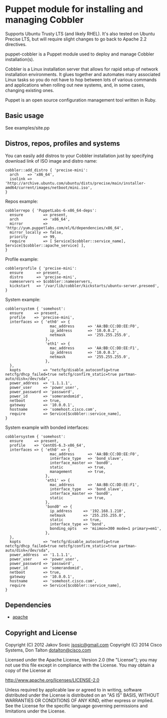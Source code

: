 Puppet module for installing and managing Cobbler
==================================

Supports Ubuntu Trusty LTS (and likely RHEL).
It's also tested on Ubuntu Precise LTS, but will require slight 
changes to go back to Apache 2.2 directives.

puppet-cobbler is a Puppet module used to deploy and manage Cobbler
installation(s).

Cobbler is a Linux installation server that allows for rapid setup of
network installation environments. It glues together and automates many
associated Linux tasks so you do not have to hop between lots of
various commands and applications when rolling out new systems, and, in
some cases, changing existing ones.

Puppet is an open source configuration management tool written in Ruby.


Basic usage
-----------

See examples/site.pp

Distros, repos, profiles and systems
------------------------------------

You can easily add distros to your Cobbler installation just by specifying
download link of ISO image and distro name:

    cobbler::add_distro { 'precise-mini':
      arch    => 'x86_64',
      isolink => 'http://archive.ubuntu.com/ubuntu/dists/precise/main/installer-amd64/current/images/netboot/mini.iso',
    }

Repos example:

    cobblerrepo { 'PuppetLabs-6-x86_64-deps':
      ensure         => present,
      arch           => 'x86_64',
      mirror         => 'http://yum.puppetlabs.com/el/6/dependencies/x86_64',
      mirror_locally => false,
      priority       => 99,
      require        => [ Service[$cobbler::service_name], Service[$cobbler::apache_service] ],
    }

Profile example:

    cobblerprofile { 'precise-mini':
      ensure      => present,
      distro      => 'precise-mini',
      nameservers => $cobbler::nameservers,
      kickstart   => '/var/lib/cobbler/kickstarts/ubuntu-server.preseed',
    }


System example:

    cobblersystem { 'somehost':
      ensure     => present,
      profile    => 'precise-mini',
      interfaces => { 'eth0' => {
                        mac_address      => 'AA:BB:CC:DD:EE:F0',
                        ip_address       => '10.0.0.2',
                        netmask          => '255.255.255.0',
                      },
                      'eth1' => {
                        mac_address      => 'AA:BB:CC:DD:EE:F1',
                        ip_address       => '10.0.0.3',
                        netmask          => '255.255.255.0',
                      },
      },
      kopts          => "netcfg/disable_autoconfig=true netcfg/dhcp_failed=true netcfg/confirm_static=true partman-auto/disk=/dev/sda",
      power_address  => '1.1.1.1',
      power_user     => 'power_user',
      power_password => 'password',
      power_id       => 'somerandomid',
      netboot        => true,
      gateway        => '10.0.0.1',
      hostname       => 'somehost.cisco.com',
      require        => Service[$cobbler::service_name],
    }

System example with bonded interfaces:

    cobblersystem { 'somehost':
      ensure     => present,
      profile    => 'CentOS-6.3-x86_64',
      interfaces => { 'eth0' => {
                        mac_address      => 'AA:BB:CC:DD:EE:F0',
                        interface_type   => 'bond_slave',
                        interface_master => 'bond0',
                        static           => true,
                        management       => true,
                      },
                      'eth1' => {
                        mac_address      => 'AA:BB:CC:DD:EE:F1',
                        interface_type   => 'bond_slave',
                        interface_master => 'bond0',
                        static           => true,
                      },
                      'bond0' => {
                        ip_address     => '192.168.1.210',
                        netmask        => '255.255.255.0',
                        static         => true,
                        interface_type => 'bond',
                        bonding_opts   => 'miimon=300 mode=1 primary=em1',
                      },
      },
      kopts          => "netcfg/disable_autoconfig=true netcfg/dhcp_failed=true netcfg/confirm_static=true partman-auto/disk=/dev/sda",
      power_address  => '1.1.1.1',
      power_user     => 'power_user',
      power_password => 'password',
      power_id       => 'somerandomid',
      netboot        => true,
      gateway        => '10.0.0.1',
      hostname       => 'somehost.cisco.com',
      require        => Service[$cobbler::service_name],
    }


Dependencies
------------

- [apache](http://forge.puppetlabs.com/puppetlabs/apache)

Copyright and License
---------------------

Copyright (C) 2012 Jakov Sosic <jsosic@gmail.com>
Copyright (C) 2014 Cisco Systems, Don Talton <dotalton@cisco.com>

Licensed under the Apache License, Version 2.0 (the "License");
you may not use this file except in compliance with the License.
You may obtain a copy of the License at

  http://www.apache.org/licenses/LICENSE-2.0

Unless required by applicable law or agreed to in writing, software
distributed under the License is distributed on an "AS IS" BASIS,
WITHOUT WARRANTIES OR CONDITIONS OF ANY KIND, either express or implied.
See the License for the specific language governing permissions and
limitations under the License.
